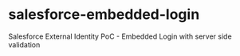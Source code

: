# salesforce-embedded-login
Salesforce External Identity PoC - Embedded Login with server side validation
